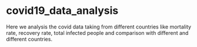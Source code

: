 # covid19_data_analysis

Here we analysis the covid data taking from different countries like mortality rate, recovery rate, total infected people and comparison with different and different countries.
